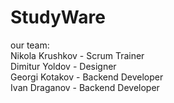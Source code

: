 # StudyWare

our team:  
Nikola Krushkov - Scrum Trainer  
Dimitur Yoldov - Designer  
Georgi Kotakov - Backend Developer  
Ivan Draganov - Backend Developer  
